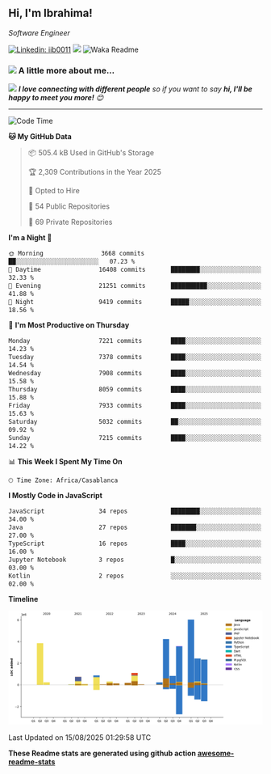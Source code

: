 <h2>Hi, I'm Ibrahima! </h2>
<p><em>Software Engineer 
</em></p>


[![Linkedin: iib0011](https://img.shields.io/badge/-iib0011-blue?style=flat-square&logo=Linkedin&logoColor=white&link=https://www.linkedin.com/in/iib0011/)](https://www.linkedin.com/in/iib0011/)
![](https://visitor-badge.glitch.me/badge?page_id=iib0011)
![Waka Readme](https://github.com/iib0011/iib0011/workflows/Waka%20Readme/badge.svg)


### <img src="https://media.giphy.com/media/VgCDAzcKvsR6OM0uWg/giphy.gif" width="50"> A little more about me...  


<img src="https://media.giphy.com/media/LnQjpWaON8nhr21vNW/giphy.gif" width="60"> <em><b>I love connecting with different people</b> so if you want to say <b>hi, I'll be happy to meet you more!</b> 😊</em>

---
<!--START_SECTION:waka-->
![Code Time](http://img.shields.io/badge/Code%20Time-5%2C248%20hrs%2036%20mins-blue)

**🐱 My GitHub Data** 

> 📦 505.4 kB Used in GitHub's Storage 
 > 
> 🏆 2,309 Contributions in the Year 2025
 > 
> 💼 Opted to Hire
 > 
> 📜 54 Public Repositories 
 > 
> 🔑 69 Private Repositories 
 > 
**I'm a Night 🦉** 

```text
🌞 Morning                3668 commits        ██░░░░░░░░░░░░░░░░░░░░░░░   07.23 % 
🌆 Daytime                16408 commits       ████████░░░░░░░░░░░░░░░░░   32.33 % 
🌃 Evening                21251 commits       ██████████░░░░░░░░░░░░░░░   41.88 % 
🌙 Night                  9419 commits        █████░░░░░░░░░░░░░░░░░░░░   18.56 % 
```
📅 **I'm Most Productive on Thursday** 

```text
Monday                   7221 commits        ████░░░░░░░░░░░░░░░░░░░░░   14.23 % 
Tuesday                  7378 commits        ████░░░░░░░░░░░░░░░░░░░░░   14.54 % 
Wednesday                7908 commits        ████░░░░░░░░░░░░░░░░░░░░░   15.58 % 
Thursday                 8059 commits        ████░░░░░░░░░░░░░░░░░░░░░   15.88 % 
Friday                   7933 commits        ████░░░░░░░░░░░░░░░░░░░░░   15.63 % 
Saturday                 5032 commits        ██░░░░░░░░░░░░░░░░░░░░░░░   09.92 % 
Sunday                   7215 commits        ████░░░░░░░░░░░░░░░░░░░░░   14.22 % 
```


📊 **This Week I Spent My Time On** 

```text
🕑︎ Time Zone: Africa/Casablanca
```

**I Mostly Code in JavaScript** 

```text
JavaScript               34 repos            ████████░░░░░░░░░░░░░░░░░   34.00 % 
Java                     27 repos            ███████░░░░░░░░░░░░░░░░░░   27.00 % 
TypeScript               16 repos            ████░░░░░░░░░░░░░░░░░░░░░   16.00 % 
Jupyter Notebook         3 repos             █░░░░░░░░░░░░░░░░░░░░░░░░   03.00 % 
Kotlin                   2 repos             ░░░░░░░░░░░░░░░░░░░░░░░░░   02.00 % 
```



**Timeline**

![Lines of Code chart](https://raw.githubusercontent.com/iib0011/iib0011/master/assets/bar_graph.png)


 Last Updated on 15/08/2025 01:29:58 UTC
<!--END_SECTION:waka-->

**These Readme stats are generated using github action [awesome-readme-stats](https://github.com/iib0011/waka-readme-stats)**
